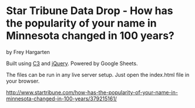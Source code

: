 Star Tribune Data Drop - How has the popularity of your name in Minnesota changed in 100 years?
================

by Frey Hargarten

Built using [C3](https://github.com/masayuki0812/c3) and [jQuery](https://github.com/jquery/jquery). Powered by Google Sheets.

The files can be run in any live server setup. Just open the index.html file in your browser.

http://www.startribune.com/how-has-the-popularity-of-your-name-in-minnesota-changed-in-100-years/379215161/